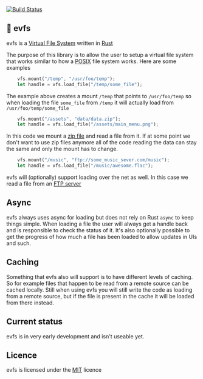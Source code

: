 [![Build Status](https://github.com/emoon/evfs/workflows/CI/badge.svg)](https://github.com/emoon/evfs/actions?workflow=CI)

## 📁 evfs

evfs is a [Virtual File System](https://en.wikipedia.org/wiki/Virtual_file_system) written in [Rust](https://www.rust-lang.org)

The purpose of this library is to allow the user to setup a virtual file system that works similar to how a [POSIX](https://en.wikipedia.org/wiki/POSIX) file system works. Here are some examples

```Rust
    vfs.mount("/temp", "/usr/foo/temp");
    let handle = vfs.load_file("/temp/some_file");
```

The example above creates a mount `/temp` that points to `/usr/foo/temp` so when loading the file `some_file` from `/temp` it will actually load from `/usr/foo/temp/some_file`

```Rust
    vfs.mount("/assets", "data/data.zip");
    let handle = vfs.load_file("/assets/main_menu.png");
```

In this code we mount a [zip file](https://en.wikipedia.org/wiki/Zip_(file_format)) and read a file from it. If at some point we don't want to use zip files anymore all of the code reading the data can stay the same and only the mount has to change.

```Rust
    vfs.mount("/music", "ftp://some_music_sever.com/music");
    let handle = vfs.load_file("/music/awesome.flac");
```

evfs will (optionally) support loading over the net as well. In this case we read a file from an [FTP server](https://en.wikipedia.org/wiki/File_Transfer_Protocol)

## Async

evfs always uses async for loading but does not rely on Rust `async` to keep things simple. When loading a file the user will always get a handle back and is responsible to check the status of it. It's also optionally possible to get the progress of how much a file has been loaded to allow updates in UIs and such.

## Caching

Something that evfs also will support is to have different levels of caching. So for example files that happen to be read from a remote source can be cached locally. Still when using evfs you will still write the code as loading from a remote source, but if the file is present in the cache it will be loaded from there instead.

## Current status

evfs is in very early development and isn't useable yet.

## Licence

evfs is licensed under the [MIT](https://en.wikipedia.org/wiki/MIT_License) licence
